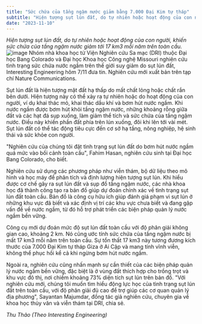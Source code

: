 ```yaml
---
title: "Sức chứa của tầng ngậm nước giảm bằng 7.000 Đại Kim tự tháp"
subtitle: "Hiện tượng sụt lún đất, do tự nhiên hoặc hoạt động của con người, khiến sức chứa của tầng ngậm nước giảm tới 17 km3 mỗi năm trên toàn cầu."
date: "2023-11-10"
---
```


*Hiện tượng sụt lún đất, do tự nhiên hoặc hoạt động của con người, khiến sức chứa của tầng ngậm nước giảm tới 17 km3 mỗi năm trên toàn cầu.*
![image](https://i1-vnexpress.vnecdn.net/2023/11/08/Nuoc-ngam-set-3862-1699440998.jpg?w=1020&h=0&q=100&dpr=1&fit=crop&s=0n6MHCfN1o_ebRs9RJtjXA)
Nhóm nhà khoa học từ Viện Nghiên cứu Sa mạc (DRI) thuộc Đại học Bang Colorado và Đại học Khoa học Công nghệ Missouri nghiên cứu tình trạng sức chứa nước ngầm trên thế giới suy giảm do sụt lún đất, Interesting Engineering hôm 7/11 đưa tin. Nghiên cứu mới xuất bản trên tạp chí Nature Communications.

Sụt lún đất là hiện tượng mặt đất hạ thấp do mất chất lỏng hoặc chất rắn bên dưới. Hiện tượng này có thể xảy ra tự nhiên hoặc do hoạt động của con người, ví dụ khai thác mỏ, khai thác dầu khí và bơm hút nước ngầm. Khi nước ngầm được bơm hút khỏi tầng ngậm nước, những khoảng rỗng giữa đất và các hạt đá sụp xuống, làm giảm thể tích và sức chứa của tầng ngậm nước. Điều này khiến phần đất phía trên lún xuống, đôi khi lên tới vài mét. Sụt lún đất có thể tác động tiêu cực đến cơ sở hạ tầng, nông nghiệp, hệ sinh thái và sức khỏe con người.

"Nghiên cứu của chúng tôi đặt tình trạng sụt lún đất do bơm hút nước ngầm quá mức vào bối cảnh toàn cầu", Fahim Hasan, nghiên cứu sinh tại Đại học Bang Colorado, cho biết.

Nghiên cứu sử dụng các phương pháp như viễn thám, bộ dữ liệu theo mô hình và học máy để phân tích và định lượng hiện tượng sụt lún. Khi hiểu được cơ chế gây ra sụt lún đất và sụp đổ tầng ngậm nước, các nhà khoa học đã thành công tạo ra bản đồ giúp dự đoán chính xác về tình trạng sụt lún đất toàn cầu. Bản đồ là công cụ hữu ích giúp đánh giá phạm vi sụt lún ở những khu vực đã biết và xác định vị trí các khu vực chưa biết và đang gặp vấn đề về nước ngầm, từ đó hỗ trợ phát triển các biện pháp quản lý nước ngầm bền vững.

Công cụ mới dự đoán mức độ sụt lún đất toàn cầu với độ phân giải không gian cao, khoảng 2 km. Nó cũng ước tính sức chứa của tầng ngậm nước bị mất 17 km3 mỗi năm trên toàn cầu. Sự tổn thất 17 km3 này tương đương kích thước của 7.000 Đại Kim tự tháp Giza ở Ai Cập và mang tính vĩnh viễn, không thể phục hồi kể cả khi ngừng bơm hút nước ngầm.

Ngoài ra, nghiên cứu cũng nhấn mạnh sự cần thiết của các biện pháp quản lý nước ngầm bền vững, đặc biệt là ở vùng đất thích hợp cho trồng trọt và khu vực đô thị, nơi chiếm khoảng 73% diện tích sụt lún trên bản đồ. "Với nghiên cứu mới, chúng tôi muốn tìm hiểu động lực học của tình trạng sụt lún đất trên toàn cầu, với độ phân giải đủ cao để trợ giúp các cơ quan quản lý địa phương", Sayantan Majumdar, đồng tác giả nghiên cứu, chuyên gia về khoa học thủy văn và viễn thám tại DRI, chia sẻ.

*Thu Thảo (Theo Interesting Engineering)*